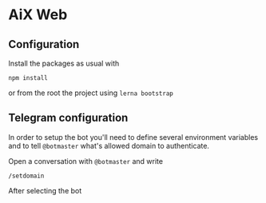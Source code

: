 # AiX Web

## Configuration
Install the packages as usual with
```
npm install
```
or from the root the project using `lerna bootstrap`

## Telegram configuration
In order to setup the bot you'll need to define several environment variables
and to tell `@botmaster` what's allowed domain to authenticate.

Open a conversation with `@botmaster` and write
```
/setdomain
```

After selecting the bot 